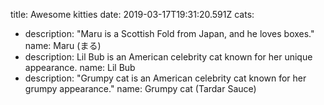 title: Awesome kitties
date: 2019-03-17T19:31:20.591Z
cats:

- description: "Maru is a Scottish Fold from Japan, and he loves boxes."
  name: Maru (まる)
- description: Lil Bub is an American celebrity cat known for her unique appearance.
  name: Lil Bub
- description: "Grumpy cat is an American celebrity cat known for her grumpy appearance."
  name: Grumpy cat (Tardar Sauce)
